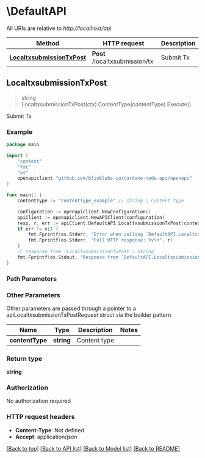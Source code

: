 # \DefaultAPI

All URIs are relative to *http://localhost/api*

Method | HTTP request | Description
------------- | ------------- | -------------
[**LocaltxsubmissionTxPost**](DefaultAPI.md#LocaltxsubmissionTxPost) | **Post** /localtxsubmission/tx | Submit Tx



## LocaltxsubmissionTxPost

> string LocaltxsubmissionTxPost(ctx).ContentType(contentType).Execute()

Submit Tx



### Example

```go
package main

import (
	"context"
	"fmt"
	"os"
	openapiclient "github.com/blinklabs-io/cardano-node-api/openapi"
)

func main() {
	contentType := "contentType_example" // string | Content type

	configuration := openapiclient.NewConfiguration()
	apiClient := openapiclient.NewAPIClient(configuration)
	resp, r, err := apiClient.DefaultAPI.LocaltxsubmissionTxPost(context.Background()).ContentType(contentType).Execute()
	if err != nil {
		fmt.Fprintf(os.Stderr, "Error when calling `DefaultAPI.LocaltxsubmissionTxPost``: %v\n", err)
		fmt.Fprintf(os.Stderr, "Full HTTP response: %v\n", r)
	}
	// response from `LocaltxsubmissionTxPost`: string
	fmt.Fprintf(os.Stdout, "Response from `DefaultAPI.LocaltxsubmissionTxPost`: %v\n", resp)
}
```

### Path Parameters



### Other Parameters

Other parameters are passed through a pointer to a apiLocaltxsubmissionTxPostRequest struct via the builder pattern


Name | Type | Description  | Notes
------------- | ------------- | ------------- | -------------
 **contentType** | **string** | Content type | 

### Return type

**string**

### Authorization

No authorization required

### HTTP request headers

- **Content-Type**: Not defined
- **Accept**: application/json

[[Back to top]](#) [[Back to API list]](../README.md#documentation-for-api-endpoints)
[[Back to Model list]](../README.md#documentation-for-models)
[[Back to README]](../README.md)

